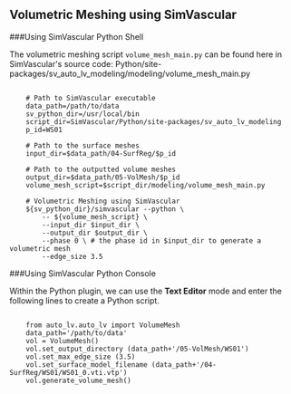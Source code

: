 ## Volumetric Meshing using SimVascular ##

###Using SimVascular Python Shell

The volumetric meshing script <code>volume_mesh_main.py</code> can be found here in SimVascular&#39;s source code: Python/site-packages/sv_auto_lv_modeling/modeling/volume_mesh_main.py

<pre><code class='language-shell' lang='shell'>
    # Path to SimVascular executable
    data_path=/path/to/data
    sv_python_dir=/usr/local/bin
    script_dir=SimVascular/Python/site-packages/sv_auto_lv_modeling
    p_id=WS01

    # Path to the surface meshes
    input_dir=$data_path/04-SurfReg/$p_id

    # Path to the outputted volume meshes
    output_dir=$data_path/05-VolMesh/$p_id
    volume_mesh_script=$script_dir/modeling/volume_mesh_main.py

    # Volumetric Meshing using SimVascular
    ${sv_python_dir}/simvascular --python \
        -- ${volume_mesh_script} \
        --input_dir $input_dir \
        --output_dir $output_dir \
        --phase 0 \ # the phase id in $input_dir to generate a volumetric mesh
        --edge_size 3.5
</code></pre>


###Using SimVascular Python Console

Within the Python plugin, we can use the <strong>Text Editor</strong> mode and enter the following lines to create a Python script.

<pre><code class='language-python' lang='python'>
    from auto_lv.auto_lv import VolumeMesh
    data_path='/path/to/data'
    vol = VolumeMesh()
    vol.set_output_directory (data_path+'/05-VolMesh/WS01')
    vol.set_max_edge_size (3.5)
    vol.set_surface_model_filename (data_path+'/04-SurfReg/WS01/WS01_0.vti.vtp')
    vol.generate_volume_mesh()
</code></pre>


